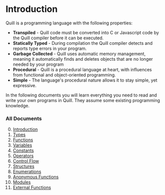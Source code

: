 
# Introduction

Quill is a programming language with the following properties:
- **Transpiled** - Quill code must be converted into C or Javascript code by the Quill compiler before it can be executed.
- **Statically Typed** - During compilation the Quill compiler detects and reports type errors in your program.
- **Garbage Collected** - Quill uses automatic memory management, meaning it automatically finds and deletes objects that are no longer needed by your program
- **Procedural** - Quill is a procedural language at heart, with influences from functional and object-oriented programming.
- **Simple** - The language's procedural nature allows it to stay simple, yet expressive.

In the following documents you will learn everything you need to read and write your own programs in Quill. They assume some existing programming knowledge.

### All Documents

0. [Introduction](introduction.md)
1. [Types](types.md)
2. [Functions](functions.md)
3. [Variables](variables.md)
4. [Constants](constants.md)
5. [Operators](operators.md)
6. [Control Flow](control_flow.md)
7. [Structures](structures.md)
8. [Enumerations](enumerations.md)
9. [Anonymous Functions](closures.md)
10. [Modules](modules.md)
11. [External Functions](externals.md)